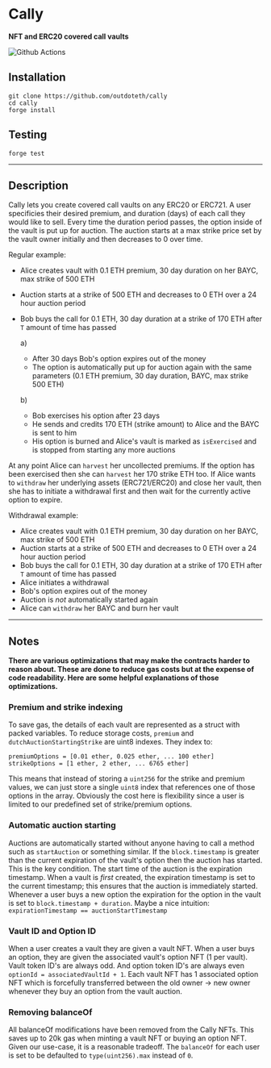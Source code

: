 # Cally

**NFT and ERC20 covered call vaults**

![Github Actions](https://github.com/foundry-rs/forge-template/workflows/Tests/badge.svg)

## Installation

```
git clone https://github.com/outdoteth/cally
cd cally
forge install
```

## Testing

```
forge test
```

---

## Description

Cally lets you create covered call vaults on any ERC20 or ERC721.
A user specificies their desired premium, and duration (days) of each call they would like to sell.
Every time the duration period passes, the option inside of the vault is put up for auction.
The auction starts at a max strike price set by the vault owner initially and then decreases to 0 over time.

Regular example:

- Alice creates vault with 0.1 ETH premium, 30 day duration on her BAYC, max strike of 500 ETH
- Auction starts at a strike of 500 ETH and decreases to 0 ETH over a 24 hour auction period
- Bob buys the call for 0.1 ETH, 30 day duration at a strike of 170 ETH after `T` amount of time has passed

  a)

  - After 30 days Bob's option expires out of the money
  - The option is automatically put up for auction again with the same parameters (0.1 ETH premium, 30 day duration, BAYC, max strike 500 ETH)

  b)

  - Bob exercises his option after 23 days
  - He sends and credits 170 ETH (strike amount) to Alice and the BAYC is sent to him
  - His option is burned and Alice's vault is marked as `isExercised` and is stopped from starting any more auctions

At any point Alice can `harvest` her uncollected premiums.
If the option has been exercised then she can `harvest` her 170 strike ETH too.
If Alice wants to `withdraw` her underlying assets (ERC721/ERC20) and close her vault, then she has to initiate a withdrawal first and then wait for the currently active option to expire.

Withdrawal example:

- Alice creates vault with 0.1 ETH premium, 30 day duration on her BAYC, max strike of 500 ETH
- Auction starts at a strike of 500 ETH and decreases to 0 ETH over a 24 hour auction period
- Bob buys the call for 0.1 ETH, 30 day duration at a strike of 170 ETH after `T` amount of time has passed
- Alice initiates a withdrawal
- Bob's option expires out of the money
- Auction is _not_ automatically started again
- Alice can `withdraw` her BAYC and burn her vault

---

## Notes

**There are various optimizations that may make the contracts harder to reason about.
These are done to reduce gas costs but at the expense of code readability. Here are some helpful explanations of those optimizations.**

### Premium and strike indexing

To save gas, the details of each vault are represented as a struct with packed variables. To reduce storage costs, `premium` and `dutchAuctionStartingStrike` are uint8 indexes.
They index to:

```
premiumOptions = [0.01 ether, 0.025 ether, ... 100 ether]
strikeOptions = [1 ether, 2 ether, ... 6765 ether]
```

This means that instead of storing a `uint256` for the strike and premium values, we can just store a single `uint8` index that references one of those options in the array. Obviously the cost here is flexibility since a user is limited to our predefined set of strike/premium options.

### Automatic auction starting

Auctions are automatically started without anyone having to call a method such as `startAuction` or something similar.
If the `block.timestamp` is greater than the current expiration of the vault's option then the auction has started.
This is the key condition.
The start time of the auction is the expiration timestamp.
When a vault is _first_ created, the expiration timestamp is set to the current timestamp; this ensures that the auction is immediately started.
Whenever a user buys a new option the expiration for the option in the vault is set to `block.timestamp + duration`.
Maybe a nice intuition: `expirationTimestamp == auctionStartTimestamp`

### Vault ID and Option ID

When a user creates a vault they are given a vault NFT.
When a user buys an option, they are given the associated vault's option NFT (1 per vault).
Vault token ID's are always odd. And option token ID's are always even `optionId = associatedVaultId + 1`.
Each vault NFT has 1 associated option NFT which is forcefully transferred between the old owner -> new owner whenever they buy an option from the vault auction.

### Removing balanceOf

All balanceOf modifications have been removed from the Cally NFTs.
This saves up to 20k gas when minting a vault NFT or buying an option NFT.
Given our use-case, it is a reasonable tradeoff.
The `balanceOf` for each user is set to be defaulted to `type(uint256).max` instead of `0`.
